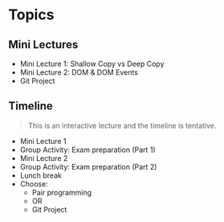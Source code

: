 
# Topics

## Mini Lectures
- Mini Lecture 1: Shallow Copy vs Deep Copy 
- Mini Lecture 2: DOM & DOM Events
- Git Project

## Timeline

> This is an interactive lecture and the timeline is tentative.

- Mini Lecture 1
- Group Activity: Exam preparation (Part 1)
- Mini Lecture 2
- Group Activity: Exam preparation (Part 2)
- Lunch break
- Choose:
  - Pair programming 
  - OR
  - Git Project
